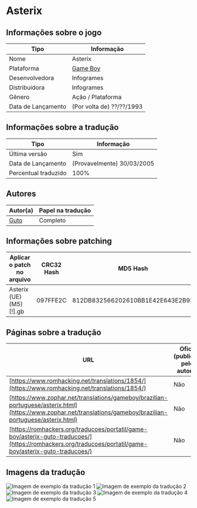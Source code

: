 # Asterix

## Informações sobre o jogo

| Tipo | Informação |
| ----------- | ----------- |
| Nome | Asterix |
| Plataforma | [Game Boy](../) |
| Desenvolvedora | Infogrames |
| Distribuidora | Infogrames |
| Gênero | Ação / Plataforma |
| Data de Lançamento | (Por volta de) ??/??/1993 |

## Informações sobre a tradução

| Tipo | Informação |
| ----------- | ----------- |
| Última versão | Sim |
| Data de Lançamento | (Provavelmente) 30/03/2005 |
| Percentual traduzido | 100% |

## Autores

| Autor(a) | Papel na tradução |
| ----------- | ----------- |
| [Guto](../../../autores/guto/) | Completo |

## Informações sobre patching

| Aplicar o patch no arquivo | CRC32 Hash | MD5 Hash |
| ----------- | ----------- | ----------- |
| Asterix \(UE\) \(M5\) \[\!\]\.gb | 097FFE2C | 812DB832566202610BB1E42E643E2B93 |

## Páginas sobre a tradução

| URL | Oficial (publicado pelos autores) | Possuí link de download |
| ----------- | ----------- | ----------- |
| [https://www.romhacking.net/translations/1854/](https://www.romhacking.net/translations/1854/) | Não | Sim |
| [https://www.zophar.net/translations/gameboy/brazilian-portuguese/asterix.html](https://www.zophar.net/translations/gameboy/brazilian-portuguese/asterix.html) | Não | Sim |
| [https://romhackers.org/traducoes/portatil/game-boy/asterix-guto-traducoes/](https://romhackers.org/traducoes/portatil/game-boy/asterix-guto-traducoes/) | Não | Não |

## Imagens da tradução

![Imagem de exemplo da tradução 1](1.png)
![Imagem de exemplo da tradução 2](2.png)
![Imagem de exemplo da tradução 3](3.png)
![Imagem de exemplo da tradução 4](4.png)
![Imagem de exemplo da tradução 5](5.png)